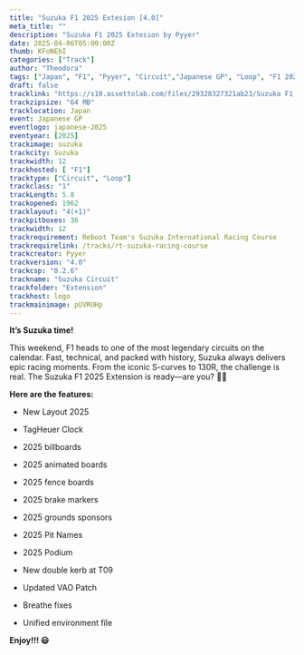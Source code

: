 ```yaml
---
title: "Suzuka F1 2025 Extesion [4.0]"
meta_title: ""
description: "Suzuka F1 2025 Extesion by Pyyer"
date: 2025-04-06T05:00:00Z
thumb: KFoNEbI
categories: ["Track"]
author: "Theodora"
tags: ["Japan", "F1", "Pyyer", "Circuit","Japanese GP", "Loop", "F1 2025", "2025"]
draft: false
tracklink: "https://s10.assettolab.com/files/29328327321ab23/Suzuka F1 2025 Extension 4.0.zip"
trackzipsize: "64 MB"
tracklocation: Japan
event: Japanese GP
eventlogo: japanese-2025
eventyear: [2025]
trackimage: suzuka
trackcity: Suzuka
trackwidth: 12
trackhosted: [ "F1"]
tracktype: ["Circuit", "Loop"]
trackclass: "1" 
trackLength: 5.8
trackopened: 1962
tracklayout: "4(+1)"
trackpitboxes: 36
trackwidth: 12
trackrequirement: Reboot Team's Suzuka International Racing Course
trackrequirelink: /tracks/rt-suzuka-racing-course
trackcreator: Pyyer
trackversion: "4.0"
trackcsp: "0.2.6"
trackname: "Suzuka Circuit"
trackfolder: "Extension"
trackhost: logo
trackmainimage: pUVRUHp
---
```


**It’s Suzuka time!**

This weekend, F1 heads to one of the most legendary circuits on the calendar. Fast, technical, and packed with history, Suzuka always delivers epic racing moments. 
From the iconic S-curves to 130R, the challenge is real. The Suzuka F1 2025 Extension is ready—are you? 🏁🔥

**Here are the features:**

- New Layout 2025

- TagHeuer Clock

- 2025 billboards

- 2025 animated boards

- 2025 fence boards

- 2025 brake markers

- 2025 grounds sponsors

- 2025 Pit Names

- 2025 Podium

- New double kerb at T09

- Updated VAO Patch

- Breathe fixes

- Unified environment file


**Enjoy!!! 😃**
